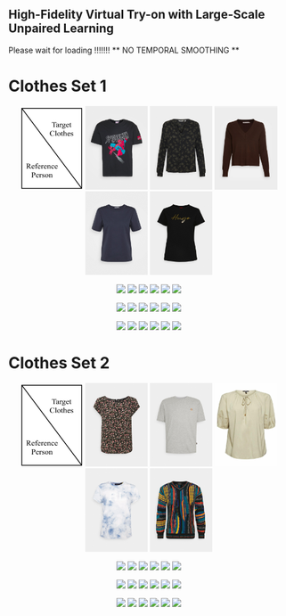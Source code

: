 ## High-Fidelity Virtual Try-on with Large-Scale Unpaired Learning
Please wait for loading !!!!!!!
** NO TEMPORAL SMOOTHING **

# Clothes Set 1

<p align="middle">
  <img src="/video_table.jpg" height="150" />
  <img src="/cloth_images/5000012.png" height="150" /> 
  <img src="/cloth_images/5000015.png" height="150" />
    <img src="/cloth_images/5000053.png" height="150" /> 
  <img src="/cloth_images/5000139.png" height="150" />
      <img src="/cloth_images/5000220.png" height="150" /> 
</p>

<p align="middle">
  <img src="/origin1.gif" height="150" />
  <img src="/output_gif1/5000012.gif" height="150" /> 
  <img src="/output_gif1/5000015.gif" height="150" />
    <img src="/output_gif1/5000053.gif" height="150" /> 
  <img src="/output_gif1/5000139.gif" height="150" />
      <img src="/output_gif1/5000220.gif" height="150" /> 
</p>


<p align="middle">
  <img src="/origin2.gif" height="150" />
  <img src="/output_gif2/5000012.gif" height="150" /> 
  <img src="/output_gif2/5000015.gif" height="150" />
    <img src="/output_gif2/5000053.gif" height="150" /> 
  <img src="/output_gif2/5000139.gif" height="150" />
      <img src="/output_gif2/5000220.gif" height="150" /> 
</p>


<p align="middle">
  <img src="/origin4.gif" height="150" />
  <img src="/output_gif4/5000012.gif" height="150" /> 
  <img src="/output_gif4/5000015.gif" height="150" />
    <img src="/output_gif4/5000053.gif" height="150" /> 
  <img src="/output_gif4/5000139.gif" height="150" />
      <img src="/output_gif4/5000220.gif" height="150" /> 
</p>

# Clothes Set 2

<p align="middle">
  <img src="/video_table.jpg" height="150" />
  <img src="/cloth_images/5000248.png" height="150" /> 
  <img src="/cloth_images/5000268.png" height="150" />
    <img src="/cloth_images/5000269.png" height="150" /> 
  <img src="/cloth_images/5000300.png" height="150" />
      <img src="/cloth_images/5005035.png" height="150" /> 
</p>

<p align="middle">
  <img src="/origin1.gif" height="150" />
  <img src="/output_gif1/5000248.gif" height="150" /> 
  <img src="/output_gif1/5000268.gif" height="150" />
    <img src="/output_gif1/5000269.gif" height="150" /> 
  <img src="/output_gif1/5000300.gif" height="150" />
      <img src="/output_gif1/5005035.gif" height="150" /> 
</p>

<p align="middle">
  <img src="/origin2.gif" height="150" />
  <img src="/output_gif2/5000248_crop.gif" height="150" /> 
  <img src="/output_gif2/5000268.gif" height="150" />
    <img src="/output_gif2/5000269.gif" height="150" /> 
  <img src="/output_gif2/5000300.gif" height="150" />
      <img src="/output_gif2/5005035_crop.gif" height="150" /> 
</p>

<p align="middle">
  <img src="/origin4.gif" height="150" />
  <img src="/output_gif4/5000248_crop.gif" height="150" /> 
  <img src="/output_gif4/5000268.gif" height="150" />
    <img src="/output_gif4/5000269.gif" height="150" /> 
  <img src="/output_gif4/5000300.gif" height="150" />
      <img src="/output_gif4/5005035_crop.gif" height="150" /> 
</p>


